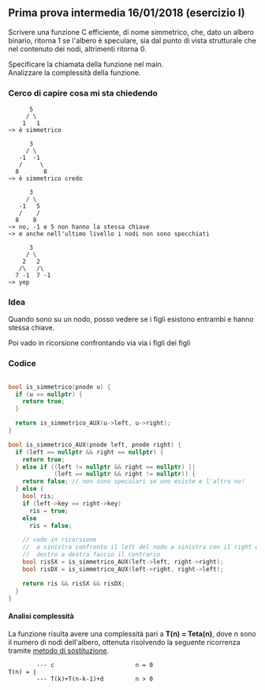 ## Prima prova intermedia 16/01/2018 (esercizio I)

Scrivere una funzione C efficiente, di nome simmetrico, che, dato un albero binario, ritorna 1 se l'albero è speculare, sia dal punto di vista strutturale che nel contenuto dei nodi, altrimenti ritorna 0.

Specificare la chiamata della funzione nel main.<br>
Analizzare la complessità della funzione.

### Cerco di capire cosa mi sta chiedendo

```
      5
     / \
    1   1
~> è simmetrico

      3
     / \
   -1  -1
   /     \
  8       8
~> è simmetrico credo

      3
     / \
   -1   5
   /    /
  8    8
~> no, -1 e 5 non hanno la stessa chiave
~> e anche nell'ultimo livello i nodi non sono specchiati

      3
     / \
    2   2
   /\   /\
  7 -1  7 -1
~> yep
```

### Idea

Quando sono su un nodo, posso vedere se i figli esistono entrambi e hanno stessa chiave.

Poi vado in ricorsione confrontando via via i figli dei figli

### Codice

```c++

bool is_simmetrico(pnode u) {
  if (u == nullptr) {
    return true;
  }

  return is_simmetrico_AUX(u->left, u->right);
}

bool is_simmetrico_AUX(pnode left, pnode right) {
  if (left == nullptr && right == nullptr) {
    return true;
  } else if ((left != nullptr && right == nullptr) ||
             (left == nullptr && right != nullptr)) {
    return false; // non sono speculari se uno esiste e l'altro no!
  } else {
    bool ris;
    if (left->key == right->key)
      ris = true;
    else
      ris = false;

    // vado in ricorsione
    //  a sinistra confronto il left del nodo a sinistra con il right del nodo
    //  destro a destra faccio il contrario
    bool risSX = is_simmetrico_AUX(left->left, right->right);
    bool risDX = is_simmetrico_AUX(left->right, right->left);

    return ris && risSX && risDX;
  }
}
```

#### Analisi complessità

La funzione risulta avere una complessità pari a **T(n) = Teta(n)**, dove n sono il numero di nodi dell'albero, ottenuta risolvendo la seguente ricorrenza tramite [metodo di sostituzione](../../dimostrazioni.md).

```
        --- c                       n = 0
T(n) = |
        --- T(k)+T(n-k-1)+d         n > 0
``` 
